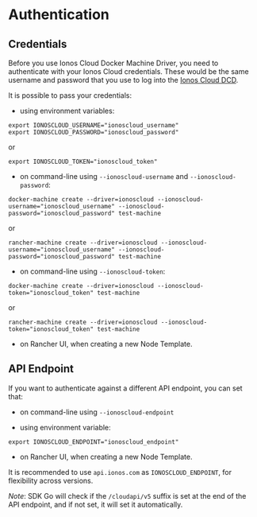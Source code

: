 # Authentication

## Credentials

Before you use Ionos Cloud Docker Machine Driver, you need to authenticate with your Ionos Cloud credentials. These would be the same username and password that you use to log into the [Ionos Cloud DCD](https://dcd.ionos.com/latest/).

It is possible to pass your credentials:

* using environment variables:

```text
export IONOSCLOUD_USERNAME="ionoscloud_username"
export IONOSCLOUD_PASSWORD="ionoscloud_password"
```

or 

```text
export IONOSCLOUD_TOKEN="ionoscloud_token"
```

* on command-line using `--ionoscloud-username` and `--ionoscloud-password`:

```text
docker-machine create --driver=ionoscloud --ionoscloud-username="ionoscloud_username" --ionoscloud-password="ionoscloud_password" test-machine
```

or

```text
rancher-machine create --driver=ionoscloud --ionoscloud-username="ionoscloud_username" --ionoscloud-password="ionoscloud_password" test-machine
```

* on command-line using `--ionoscloud-token`:

```text
docker-machine create --driver=ionoscloud --ionoscloud-token="ionoscloud_token" test-machine
```

or

```text
rancher-machine create --driver=ionoscloud --ionoscloud-token="ionoscloud_token" test-machine
```

* on Rancher UI, when creating a new Node Template.

## API Endpoint

If you want to authenticate against a different API endpoint, you can set that:

* on command-line using `--ionoscloud-endpoint`

* using environment variable:

```text
export IONOSCLOUD_ENDPOINT="ionoscloud_endpoint"
```

* on Rancher UI, when creating a new Node Template.

It is recommended to use `api.ionos.com` as `IONOSCLOUD_ENDPOINT`, for flexibility across versions.

_Note_: SDK Go will check if the `/cloudapi/v5` suffix is set at the end of the API endpoint, and if not set, it will set it automatically.
